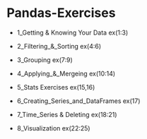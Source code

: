 # Pandas-Exercises
- 1_Getting & Knowing Your Data ex(1:3)

- 2_Filtering_&_Sorting ex(4:6)

- 3_Grouping ex(7:9)

- 4_Applying_&_Mergeing ex(10:14)

- 5_Stats Exercises ex(15,16)

- 6_Creating_Series_and_DataFrames ex(17)

- 7_Time_Series & Deleting ex(18:21)

- 8_Visualization ex(22:25)
